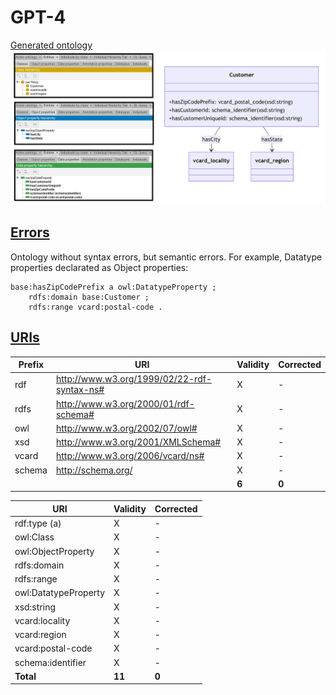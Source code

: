 # GPT-4

[Generated ontology](./ontology.owl)
<br>
![](./ontology.png)


## [Errors](./ontology_notes.txt)

Ontology without syntax errors, but semantic errors. For example, Datatype properties declarated as Object properties:
```
base:hasZipCodePrefix a owl:DatatypeProperty ;
    rdfs:domain base:Customer ;
    rdfs:range vcard:postal-code .
```


## [URIs](./ontology_URIs.xlsx)

| Prefix  | URI                                         | Validity | Corrected |
|---------|---------------------------------------------|----------|-----------|
| rdf     | http://www.w3.org/1999/02/22-rdf-syntax-ns# | X        | -         |
| rdfs    | http://www.w3.org/2000/01/rdf-schema#       | X        | -         |
| owl     | http://www.w3.org/2002/07/owl#              | X        | -         |
| xsd     | http://www.w3.org/2001/XMLSchema#           | X        | -         |
| vcard   | http://www.w3.org/2006/vcard/ns#            | X        | -         |
| schema  | http://schema.org/                          | X        | -         |
|         |                                             | **6**    | **0**     |


| URI                  | Validity | Corrected            |
|----------------------|----------|----------------------|
| rdf:type (a)         | X        | -                    |
| owl:Class            | X        | -                    |
| owl:ObjectProperty   | X        | -                    |
| rdfs:domain          | X        | -                    |
| rdfs:range           | X        | -                    |
| owl:DatatypeProperty | X        | -                    |
| xsd:string           | X        | -                    |
| vcard:locality       | X        | -                    |
| vcard:region         | X        | -                    |
| vcard:postal-code    | X        | -                    |
| schema:identifier    | X        | -                    |
| **Total**            | **11**   | **0**                |

